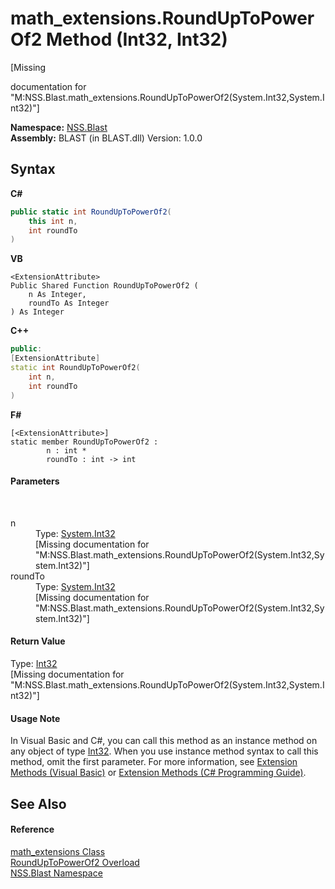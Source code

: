 # math_extensions.RoundUpToPowerOf2 Method (Int32, Int32)
 

\[Missing <summary> documentation for "M:NSS.Blast.math_extensions.RoundUpToPowerOf2(System.Int32,System.Int32)"\]

**Namespace:**&nbsp;<a href="88b55311-4a89-0894-e27a-e157e443c7f7.md">NSS.Blast</a><br />**Assembly:**&nbsp;BLAST (in BLAST.dll) Version: 1.0.0

## Syntax

**C#**<br />
``` C#
public static int RoundUpToPowerOf2(
	this int n,
	int roundTo
)
```

**VB**<br />
``` VB
<ExtensionAttribute>
Public Shared Function RoundUpToPowerOf2 ( 
	n As Integer,
	roundTo As Integer
) As Integer
```

**C++**<br />
``` C++
public:
[ExtensionAttribute]
static int RoundUpToPowerOf2(
	int n, 
	int roundTo
)
```

**F#**<br />
``` F#
[<ExtensionAttribute>]
static member RoundUpToPowerOf2 : 
        n : int * 
        roundTo : int -> int 

```


#### Parameters
&nbsp;<dl><dt>n</dt><dd>Type: <a href="https://docs.microsoft.com/dotnet/api/system.int32" target="_blank" rel="noopener noreferrer">System.Int32</a><br />\[Missing <param name="n"/> documentation for "M:NSS.Blast.math_extensions.RoundUpToPowerOf2(System.Int32,System.Int32)"\]</dd><dt>roundTo</dt><dd>Type: <a href="https://docs.microsoft.com/dotnet/api/system.int32" target="_blank" rel="noopener noreferrer">System.Int32</a><br />\[Missing <param name="roundTo"/> documentation for "M:NSS.Blast.math_extensions.RoundUpToPowerOf2(System.Int32,System.Int32)"\]</dd></dl>

#### Return Value
Type: <a href="https://docs.microsoft.com/dotnet/api/system.int32" target="_blank" rel="noopener noreferrer">Int32</a><br />\[Missing <returns> documentation for "M:NSS.Blast.math_extensions.RoundUpToPowerOf2(System.Int32,System.Int32)"\]

#### Usage Note
In Visual Basic and C#, you can call this method as an instance method on any object of type <a href="https://docs.microsoft.com/dotnet/api/system.int32" target="_blank" rel="noopener noreferrer">Int32</a>. When you use instance method syntax to call this method, omit the first parameter. For more information, see <a href="https://docs.microsoft.com/dotnet/visual-basic/programming-guide/language-features/procedures/extension-methods" target="_blank" rel="noopener noreferrer">Extension Methods (Visual Basic)</a> or <a href="https://docs.microsoft.com/dotnet/csharp/programming-guide/classes-and-structs/extension-methods" target="_blank" rel="noopener noreferrer">Extension Methods (C# Programming Guide)</a>.

## See Also


#### Reference
<a href="e2d9c458-0034-a386-53e6-5452dcd03149.md">math_extensions Class</a><br /><a href="28a992bf-0fa7-ccce-0f61-a14759d2001f.md">RoundUpToPowerOf2 Overload</a><br /><a href="88b55311-4a89-0894-e27a-e157e443c7f7.md">NSS.Blast Namespace</a><br />